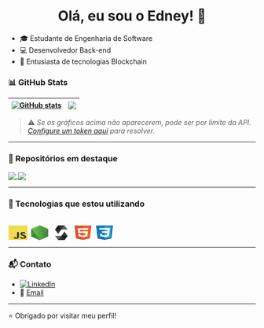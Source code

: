 <h1 align="center">Olá, eu sou o Edney! 👋</h1>

- 🎓 Estudante de Engenharia de Software  
- 💻 Desenvolvedor Back-end  
- 🔗 Entusiasta de tecnologias Blockchain

### 📊 GitHub Stats

| <a href="https://github.com/Edney-Goncalves/github-readme-stats"><img align="center" src="https://github-readme-stats.vercel.app/api?username=Edney-Goncalves&show_icons=true&include_all_commits=true&count_private=true&theme=dark" alt="GitHub stats" /></a> | <a href="https://github.com/Edney-Goncalves"><img align="center" src="https://github-readme-stats.vercel.app/api/top-langs/?username=Edney-Goncalves&layout=compact&theme=dark" /></a> |
| ------------- | ------------- |

> ⚠️ *Se os gráficos acima não aparecerem, pode ser por limite da API. [Configure um token aqui](https://github.com/anuraghazra/github-readme-stats#deploy-on-your-own-vercel-instance) para resolver.*

---

### 📂 Repositórios em destaque

<a href="https://github.com/Edney-Goncalves/Edney-Goncalves">
  <img align="center" src="https://github-readme-stats.vercel.app/api/pin/?username=Edney-Goncalves&repo=Edney-Goncalves&theme=dark" />
</a>
<a href="https://github.com/Edney-Goncalves/my-studies">
  <img align="center" src="https://github-readme-stats.vercel.app/api/pin/?username=Edney-Goncalves&login&theme=dark" />
</a>

---

### 🚀 Tecnologias que estou utilizando

<div style="display: inline_block"><br>
 
  <img align="center" alt="JavaScript" height="30" width="40" src="https://raw.githubusercontent.com/devicons/devicon/master/icons/javascript/javascript-original.svg">
  <img align="center" alt="Node.js" height="30" width="40" src="https://raw.githubusercontent.com/devicons/devicon/master/icons/nodejs/nodejs-original.svg">
  <img align="center" alt="Solidity" height="30" width="40" src="https://raw.githubusercontent.com/devicons/devicon/master/icons/solidity/solidity-original.svg">
  <img align="center" alt="HTML" height="30" width="40" src="https://raw.githubusercontent.com/devicons/devicon/master/icons/html5/html5-original.svg">
  <img align="center" alt="CSS" height="30" width="40" src="https://raw.githubusercontent.com/devicons/devicon/master/icons/css3/css3-original.svg">
</div>

---

### 📬 Contato

- [![LinkedIn](https://img.shields.io/badge/LinkedIn-Edney%20Goncalves-blue?style=flat&logo=linkedin)](https://www.linkedin.com/in/edney-gon%C3%A7alves10/)
- 📧 [Email](mailto:developer.edney@gmail.com)

---

⭐️ Obrigado por visitar meu perfil!

